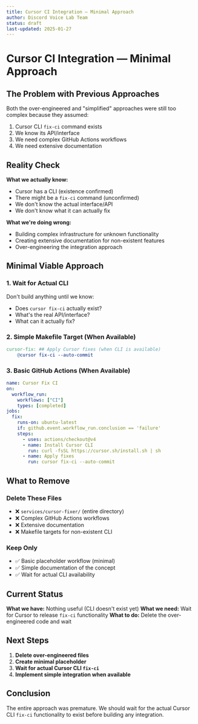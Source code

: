 ```yaml
---
title: Cursor CI Integration — Minimal Approach
author: Discord Voice Lab Team
status: draft
last-updated: 2025-01-27
---
```


# Cursor CI Integration — Minimal Approach

## The Problem with Previous Approaches

Both the over-engineered and "simplified" approaches were still too complex because they assumed:
1. Cursor CLI `fix-ci` command exists
2. We know its API/interface
3. We need complex GitHub Actions workflows
4. We need extensive documentation

## Reality Check

**What we actually know:**
- Cursor has a CLI (existence confirmed)
- There might be a `fix-ci` command (unconfirmed)
- We don't know the actual interface/API
- We don't know what it can actually fix

**What we're doing wrong:**
- Building complex infrastructure for unknown functionality
- Creating extensive documentation for non-existent features
- Over-engineering the integration approach

## Minimal Viable Approach

### 1. Wait for Actual CLI

Don't build anything until we know:
- Does `cursor fix-ci` actually exist?
- What's the real API/interface?
- What can it actually fix?

### 2. Simple Makefile Target (When Available)

```makefile
cursor-fix: ## Apply Cursor fixes (when CLI is available)
	@cursor fix-ci --auto-commit
```

### 3. Basic GitHub Actions (When Available)

```yaml
name: Cursor Fix CI
on:
  workflow_run:
    workflows: ["CI"]
    types: [completed]
jobs:
  fix:
    runs-on: ubuntu-latest
    if: github.event.workflow_run.conclusion == 'failure'
    steps:
      - uses: actions/checkout@v4
      - name: Install Cursor CLI
        run: curl -fsSL https://cursor.sh/install.sh | sh
      - name: Apply fixes
        run: cursor fix-ci --auto-commit
```

## What to Remove

### Delete These Files
- ❌ `services/cursor-fixer/` (entire directory)
- ❌ Complex GitHub Actions workflows
- ❌ Extensive documentation
- ❌ Makefile targets for non-existent CLI

### Keep Only
- ✅ Basic placeholder workflow (minimal)
- ✅ Simple documentation of the concept
- ✅ Wait for actual CLI availability

## Current Status

**What we have:** Nothing useful (CLI doesn't exist yet)
**What we need:** Wait for Cursor to release `fix-ci` functionality
**What to do:** Delete the over-engineered code and wait

## Next Steps

1. **Delete over-engineered files**
2. **Create minimal placeholder**
3. **Wait for actual Cursor CLI `fix-ci`**
4. **Implement simple integration when available**

## Conclusion

The entire approach was premature. We should wait for the actual Cursor CLI `fix-ci` functionality to exist before building any integration.